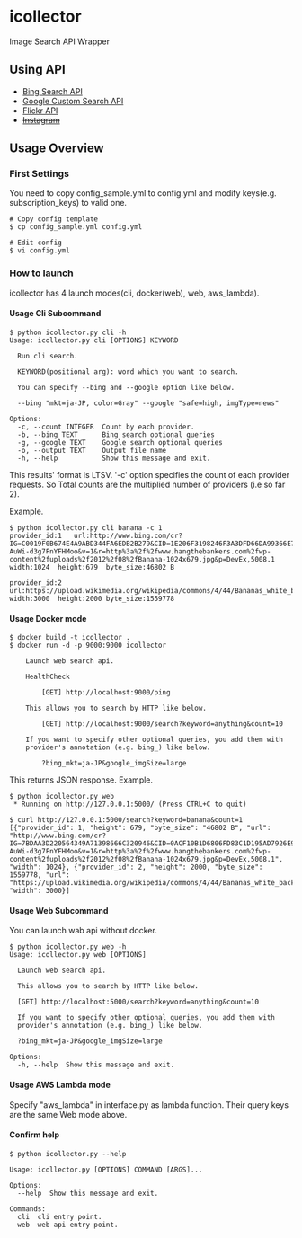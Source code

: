 # icollector

Image Search API Wrapper

## Using API
* [Bing Search API](https://www.microsoft.com/cognitive-services)
* [Google Custom Search API](https://developers.google.com/custom-search/json-api/v1/using_rest?hl=ja)
* ~~[Flickr API](https://www.flickr.com/services/api/flickr.photos.search.html)~~
* ~~[Instagram](https://www.instagram.com/developer/endpoints/media/)~~

## Usage Overview

### First Settings
You need to copy config_sample.yml to config.yml and modify keys(e.g.
subscription_keys) to valid one.
```
# Copy config template
$ cp config_sample.yml config.yml

# Edit config
$ vi config.yml
```

### How to launch

icollector has 4 launch modes(cli, docker(web), web, aws_lambda).  


#### Usage Cli Subcommand

```
$ python icollector.py cli -h
Usage: icollector.py cli [OPTIONS] KEYWORD

  Run cli search.

  KEYWORD(positional arg): word which you want to search.

  You can specify --bing and --google option like below.

  --bing "mkt=ja-JP, color=Gray" --google "safe=high, imgType=news"

Options:
  -c, --count INTEGER  Count by each provider.
  -b, --bing TEXT      Bing search optional queries
  -g, --google TEXT    Google search optional queries
  -o, --output TEXT    Output file name
  -h, --help           Show this message and exit.
 ```
This results' format is LTSV.
'-c' option specifies the count of each provider requests.
So Total counts are the multiplied number of providers (i.e so far 2).

Example.
```
$ python icollector.py cli banana -c 1
provider_id:1	url:http://www.bing.com/cr?IG=C0019F0B674E4A9ABD344FA6EDB2B279&CID=1E206F3198246F3A3DFD66DA99366E71&rd=1&h=JE9jlpJMuqdCiBHIIKUMm7ffA-AuWi-d3g7FnYFHMoo&v=1&r=http%3a%2f%2fwww.hangthebankers.com%2fwp-content%2fuploads%2f2012%2f08%2fBanana-1024x679.jpg&p=DevEx,5008.1	width:1024	height:679	byte_size:46802 B

provider_id:2	url:https://upload.wikimedia.org/wikipedia/commons/4/44/Bananas_white_background_DS.jpg	width:3000	height:2000	byte_size:1559778
```

#### Usage Docker mode

```
$ docker build -t icollector .
$ docker run -d -p 9000:9000 icollector

    Launch web search api.
    
    HealthCheck
        
        [GET] http://localhost:9000/ping

    This allows you to search by HTTP like below.

        [GET] http://localhost:9000/search?keyword=anything&count=10

    If you want to specify other optional queries, you add them with
    provider's annotation (e.g. bing_) like below.

        ?bing_mkt=ja-JP&google_imgSize=large

```

This returns JSON response.
Example.

```
$ python icollector.py web
 * Running on http://127.0.0.1:5000/ (Press CTRL+C to quit)
  
$ curl http://127.0.0.1:5000/search?keyword=banana&count=1
[{"provider_id": 1, "height": 679, "byte_size": "46802 B", "url": "http://www.bing.com/cr?IG=7BDAA3D220564349A71398666C320946&CID=0ACF10B1D6806FD83C1D195AD7926E9F&rd=1&h=JE9jlpJMuqdCiBHIIKUMm7ffA-AuWi-d3g7FnYFHMoo&v=1&r=http%3a%2f%2fwww.hangthebankers.com%2fwp-content%2fuploads%2f2012%2f08%2fBanana-1024x679.jpg&p=DevEx,5008.1", "width": 1024}, {"provider_id": 2, "height": 2000, "byte_size": 1559778, "url": "https://upload.wikimedia.org/wikipedia/commons/4/44/Bananas_white_background_DS.jpg", "width": 3000}]

```

 

#### Usage Web Subcommand 

You can launch wab api without docker. 
```
$ python icollector.py web -h
Usage: icollector.py web [OPTIONS]

  Launch web search api.

  This allows you to search by HTTP like below.

  [GET] http://localhost:5000/search?keyword=anything&count=10

  If you want to specify other optional queries, you add them with
  provider's annotation (e.g. bing_) like below.

  ?bing_mkt=ja-JP&google_imgSize=large

Options:
  -h, --help  Show this message and exit.
 ```
 

#### Usage AWS Lambda mode
Specify "aws_lambda" in interface.py as lambda function.
Their query keys are the same Web mode above.


#### Confirm help
```
$ python icollector.py --help

Usage: icollector.py [OPTIONS] COMMAND [ARGS]...

Options:
  --help  Show this message and exit.

Commands:
  cli  cli entry point.
  web  web api entry point.

```
